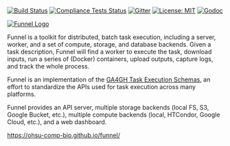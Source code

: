 [![Build Status](https://img.shields.io/github/actions/workflow/status/ohsu-comp-bio/funnel/tests.yaml)](https://github.com/ohsu-comp-bio/funnel/actions/workflows/tests.yaml)
[![Compliance Tests Status](https://img.shields.io/github/actions/workflow/status/ohsu-comp-bio/funnel/compliance-test.yaml?label=Compliance%20Tests)](https://github.com/ohsu-comp-bio/funnel/actions/workflows/compliance-test.yaml)
[![Gitter](https://badges.gitter.im/ohsu-comp-bio/funnel.svg)](https://gitter.im/ohsu-comp-bio/funnel)
[![License: MIT](https://img.shields.io/badge/License-MIT-yellow.svg)](https://opensource.org/licenses/MIT)
[![Godoc](https://img.shields.io/badge/godoc-ref-blue.svg)](http://godoc.org/github.com/ohsu-comp-bio/funnel)

<a title="Funnel Homepage" href="https://ohsu-comp-bio.github.io/funnel">
  <img title="Funnel Logo" src="https://github.com/user-attachments/assets/f51cf06b-d802-4e20-bde1-bcd1fc5657e6" />
</a>

Funnel is a toolkit for distributed, batch task execution, including a server, worker, and a set of compute, storage, and database backends. Given a task description, Funnel will find a worker to execute the task, download inputs, run a series of (Docker) containers, upload outputs, capture logs, and track the whole process.

Funnel is an implementation of the [GA4GH Task Execution Schemas](https://github.com/ga4gh/task-execution-schemas), an effort to standardize the APIs used for task execution across many platforms.

Funnel provides an API server, multiple storage backends (local FS, S3, Google Bucket, etc.), multiple compute backends (local, HTCondor, Google Cloud, etc.), and a web dashboard.

https://ohsu-comp-bio.github.io/funnel/
